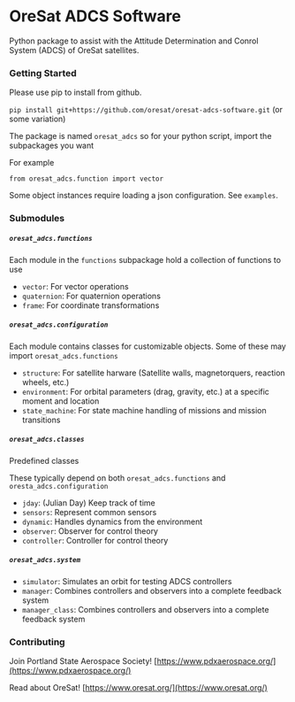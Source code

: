 # OreSat ADCS Software

Python package to assist with the Attitude Determination and Conrol System (ADCS) of OreSat satellites.



### Getting Started

Please use pip to install from github.

`pip install git+https://github.com/oresat/oresat-adcs-software.git` (or some variation)

The package is named `oresat_adcs` so for your python script, import the subpackages you want

For example
```
from oresat_adcs.function import vector
```

Some object instances require loading a json configuration. See `examples`.



### Submodules

##### `oresat_adcs.functions`

Each module in the `functions` subpackage hold a collection of functions to use

- `vector`: For vector operations
- `quaternion`: For quaternion operations
- `frame`: For coordinate transformations


##### `oresat_adcs.configuration`

Each module contains classes for customizable objects. Some of these may import `oresat_adcs.functions`

- `structure`: For satellite harware (Satellite walls, magnetorquers, reaction wheels, etc.)
- `environment`: For orbital parameters (drag, gravity, etc.) at a specific moment and location
- `state_machine`: For state machine handling of missions and mission transitions 


##### `oresat_adcs.classes`

Predefined classes

These typically depend on both `oresat_adcs.functions` and `oresta_adcs.configuration`

- `jday`: (Julian Day) Keep track of time
- `sensors`: Represent common sensors
- `dynamic`: Handles dynamics from the environment
- `observer`: Observer for control theory
- `controller`: Controller for control theory 


##### `oresat_adcs.system`

- `simulator`: Simulates an orbit for testing ADCS controllers
- `manager`: Combines controllers and observers into a complete feedback system
- `manager_class`: Combines controllers and observers into a complete feedback system



### Contributing

Join Portland State Aerospace Society! [https://www.pdxaerospace.org/](https://www.pdxaerospace.org/)

Read about OreSat! [https://www.oresat.org/](https://www.oresat.org/)
